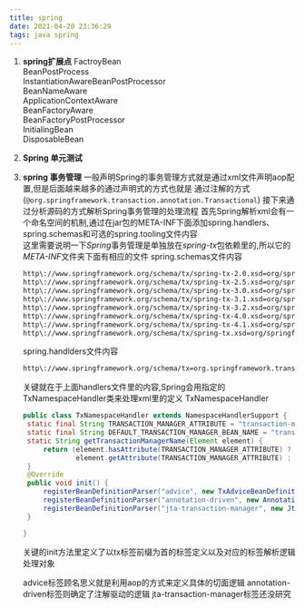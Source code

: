 ```yaml
---
title: spring
date: 2021-04-20 23:36:29
tags: java spring
---
```

1. **spring扩展点**
   FactroyBean  
   BeanPostProcess  
   InstantiationAwareBeanPostProcessor  
   BeanNameAware  
   ApplicationContextAware  
   BeanFactoryAware  
   BeanFactoryPostProcessor  
   InitialingBean  
   DisposableBean
   
2. **Spring 单元测试**

3. **spring 事务管理**
   一般声明Spring的事务管理方式就是通过xml文件声明aop配置,但是后面越来越多的通过声明式的方式也就是
   通过注解的方式(```@org.springframework.transaction.annotation.Transactional```)
   接下来通过分析源码的方式解析Spring事务管理的处理流程
   首先Spring解析xml会有一个命名空间的机制,通过在jar包的META-INF下面添加spring.handlers、
   spring.schemas和可选的spring.tooling文件内容  
   这里需要说明一下*Spring*事务管理是单独放在*spring-tx*包依赖里的,所以它的*META-INF*文件夹下面有相应的文件
   spring.schemas文件内容
   
   ```xml
   http\://www.springframework.org/schema/tx/spring-tx-2.0.xsd=org/springframework/transaction/config/spring-tx-2.0.xsd
   http\://www.springframework.org/schema/tx/spring-tx-2.5.xsd=org/springframework/transaction/config/spring-tx-2.5.xsd
   http\://www.springframework.org/schema/tx/spring-tx-3.0.xsd=org/springframework/transaction/config/spring-tx-3.0.xsd
   http\://www.springframework.org/schema/tx/spring-tx-3.1.xsd=org/springframework/transaction/config/spring-tx-3.1.xsd
   http\://www.springframework.org/schema/tx/spring-tx-3.2.xsd=org/springframework/transaction/config/spring-tx-3.2.xsd
   http\://www.springframework.org/schema/tx/spring-tx-4.0.xsd=org/springframework/transaction/config/spring-tx-4.0.xsd
   http\://www.springframework.org/schema/tx/spring-tx-4.1.xsd=org/springframework/transaction/config/spring-tx-4.1.xsd
   http\://www.springframework.org/schema/tx/spring-tx.xsd=org/springframework/transaction/config/spring-tx-4.1.xsd
   ```
   
   spring.handlders文件内容
   
   ```xml
   http\://www.springframework.org/schema/tx=org.springframework.transaction.config.TxNamespaceHandler
   ```
   
   关键就在于上面handlers文件里的内容,Spring会用指定的TxNamespaceHandler类来处理xml里的定义
   TxNamespaceHandler
   
   ```java
   public class TxNamespaceHandler extends NamespaceHandlerSupport {
   	static final String TRANSACTION_MANAGER_ATTRIBUTE = "transaction-manager";
   	static final String DEFAULT_TRANSACTION_MANAGER_BEAN_NAME = "transactionManager";
   	static String getTransactionManagerName(Element element) {
   		return (element.hasAttribute(TRANSACTION_MANAGER_ATTRIBUTE) ?
   				element.getAttribute(TRANSACTION_MANAGER_ATTRIBUTE) : DEFAULT_TRANSACTION_MANAGER_BEAN_NAME);
   	}
   	@Override
   	public void init() {
   		registerBeanDefinitionParser("advice", new TxAdviceBeanDefinitionParser());
   		registerBeanDefinitionParser("annotation-driven", new AnnotationDrivenBeanDefinitionParser());
   		registerBeanDefinitionParser("jta-transaction-manager", new JtaTransactionManagerBeanDefinitionParser());
   	}
   
   }
   ```
   
   关键的init方法里定义了以tx标签前缀为首的标签定义以及对应的标签解析逻辑处理对象
   
   advice标签顾名思义就是利用aop的方式来定义具体的切面逻辑
   annotation-driven标签则确定了注解驱动的逻辑
   jta-transaction-manager标签还没研究